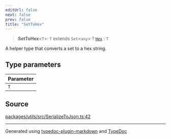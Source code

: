 ```yaml
---
editUrl: false
next: false
prev: false
title: "SetToHex"
---
```


> **SetToHex**\<`T`\>: `T` extends `Set`\<`any`\> ? [`Hex`](/reference/tevm/utils/type-aliases/hex/) : `T`

A helper type that converts a set to a hex string.

## Type parameters

| Parameter |
| :------ |
| `T` |

## Source

[packages/utils/src/SerializeToJson.ts:42](https://github.com/evmts/tevm-monorepo/blob/main/packages/utils/src/SerializeToJson.ts#L42)

***
Generated using [typedoc-plugin-markdown](https://www.npmjs.com/package/typedoc-plugin-markdown) and [TypeDoc](https://typedoc.org/)
